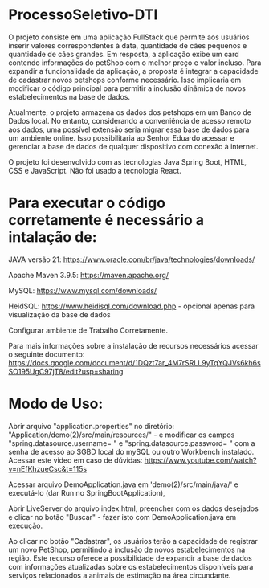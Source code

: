 # ProcessoSeletivo-DTI

O projeto consiste em uma aplicação FullStack que permite aos usuários inserir valores correspondentes à data, quantidade de cães pequenos e quantidade de cães grandes. Em resposta, a aplicação exibe um card contendo informações do petShop com o melhor preço e valor incluso.
Para expandir a funcionalidade da aplicação, a proposta é integrar a capacidade de cadastrar novos petshops conforme necessário. Isso implicaria em modificar o código principal para permitir a inclusão dinâmica de novos estabelecimentos na base de dados.

Atualmente, o projeto armazena os dados dos petshops em um Banco de Dados local. No entanto, considerando a conveniência de acesso remoto aos dados, uma possível extensão seria migrar essa base de dados para um ambiente online. Isso possibilitaria ao Senhor Eduardo acessar e gerenciar a base de dados de qualquer dispositivo com conexão à internet.

O projeto foi desenvolvido com as tecnologias Java Spring Boot, HTML, CSS e JavaScript.
Não foi usado a tecnologia React.


# Para executar o código corretamente é necessário a intalação de:

JAVA versão 21: https://www.oracle.com/br/java/technologies/downloads/

Apache Maven 3.9.5: https://maven.apache.org/

MySQL: https://www.mysql.com/downloads/

HeidSQL: https://www.heidisql.com/download.php - opcional apenas para visualização da base de dados

Configurar ambiente de Trabalho Corretamente.

Para mais informações sobre a instalação de recursos necessários acessar o seguinte documento: 
https://docs.google.com/document/d/1DQzt7ar_4M7rSRLL9yTqYQJVs6kh6sSO195UgC97jT8/edit?usp=sharing


# Modo de Uso:

Abrir arquivo "application.properties" no diretório: "Application/demo(2)/src/main/resources/" - 
e modificar os campos "spring.datasource.username= " e "spring.datasource.password= " com a senha de acesso ao SGBD local do mySQL ou outro Workbench instalado. Acessar este video em caso de dúvidas: https://www.youtube.com/watch?v=nEfKhzueCsc&t=115s

Acessar arquivo DemoApplication.java em 'demo(2)/src/main/java/' e executá-lo (dar Run no SpringBootApplication),

Abrir LiveServer do arquivo index.html, preencher com os dados desejados e clicar no botão "Buscar" - fazer isto com DemoApplication.java em execução.

Ao clicar no botão "Cadastrar", os usuários terão a capacidade de registrar um novo PetShop, permitindo a inclusão de novos estabelecimentos na região. Este recurso oferece a possibilidade de expandir a base de dados com informações atualizadas sobre os estabelecimentos disponíveis para serviços relacionados a animais de estimação na área circundante.
